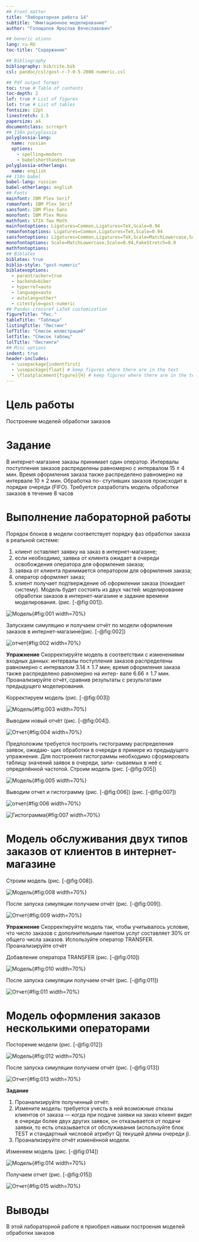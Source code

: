 ```yaml
---
## Front matter
title: "Лабораторная работа 14"
subtitle: "Имитационное моделирование"
author: "Голощапов Ярослав Вячеславович"

## Generic otions
lang: ru-RU
toc-title: "Содержание"

## Bibliography
bibliography: bib/cite.bib
csl: pandoc/csl/gost-r-7-0-5-2008-numeric.csl

## Pdf output format
toc: true # Table of contents
toc-depth: 2
lof: true # List of figures
lot: true # List of tables
fontsize: 12pt
linestretch: 1.5
papersize: a4
documentclass: scrreprt
## I18n polyglossia
polyglossia-lang:
  name: russian
  options:
	- spelling=modern
	- babelshorthands=true
polyglossia-otherlangs:
  name: english
## I18n babel
babel-lang: russian
babel-otherlangs: english
## Fonts
mainfont: IBM Plex Serif
romanfont: IBM Plex Serif
sansfont: IBM Plex Sans
monofont: IBM Plex Mono
mathfont: STIX Two Math
mainfontoptions: Ligatures=Common,Ligatures=TeX,Scale=0.94
romanfontoptions: Ligatures=Common,Ligatures=TeX,Scale=0.94
sansfontoptions: Ligatures=Common,Ligatures=TeX,Scale=MatchLowercase,Scale=0.94
monofontoptions: Scale=MatchLowercase,Scale=0.94,FakeStretch=0.9
mathfontoptions:
## Biblatex
biblatex: true
biblio-style: "gost-numeric"
biblatexoptions:
  - parentracker=true
  - backend=biber
  - hyperref=auto
  - language=auto
  - autolang=other*
  - citestyle=gost-numeric
## Pandoc-crossref LaTeX customization
figureTitle: "Рис."
tableTitle: "Таблица"
listingTitle: "Листинг"
lofTitle: "Список иллюстраций"
lotTitle: "Список таблиц"
lolTitle: "Листинги"
## Misc options
indent: true
header-includes:
  - \usepackage{indentfirst}
  - \usepackage{float} # keep figures where there are in the text
  - \floatplacement{figure}{H} # keep figures where there are in the text
---
```


# Цель работы

Построение моделей обработки заказов

# Задание

В интернет-магазине заказы принимает один оператор. Интервалы поступления
заказов распределены равномерно с интервалом 15 ± 4 мин. Время оформления
заказа также распределено равномерно на интервале 10 ± 2 мин. Обработка по-
ступивших заказов происходит в порядке очереди (FIFO). Требуется разработать
модель обработки заказов в течение 8 часов

# Выполнение лабораторной работы
Порядок блоков в модели соответствует порядку фаз обработки заказа в реальной
системе:
1) клиент оставляет заявку на заказ в интернет-магазине;
2) если необходимо, заявка от клиента ожидает в очереди освобождения оператора
для оформления заказа;
3) заявка от клиента принимается оператором для оформления заказа;
4) оператор оформляет заказ;
5) клиент получает подтверждение об оформлении заказа (покидает систему).
Модель будет состоять из двух частей: моделирование обработки заказов
в интернет-магазине и задание времени моделирования. (рис. [-@fig:001]). 

![Модель](image/01.png){#fig:001 width=70%}

Запускаем симуляцию и получаем отчёт по модели оформления заказов в интернет-магазине(рис. [-@fig:002]) 

![отчет](image/02.png){#fig:002 width=70%}

**Упражнение** Скорректируйте модель в соответствии с изменениями входных
данных: интервалы поступления заказов распределены равномерно с интервалом
3.14 ± 1.7 мин; время оформления заказа также распределено равномерно на интер-
вале 6.66 ± 1.7 мин. Проанализируйте отчёт, сравнив результаты с результатами
предыдущего моделирования.

Корректируем модель (рис. [-@fig:003])

![Модель](image/03.png){#fig:003 width=70%}

Выводим новый отчёт (рис. [-@fig:004]).

![Отчет](image/04.png){#fig:004 width=70%}

Предположим требуется построить гистограмму распределения заявок, ожидаю-
щих обработки в очереди в примере из предыдущего упражнения. Для построения
гистограммы необходимо сформировать таблицу значений заявок в очереди, запи-
сываемых в неё с определённой частотой. Строим модель (рис. [-@fig:005])

![Модель](image/05.png){#fig:005 width=70%}

Выводим отчет и гистограмму (рис. [-@fig:006]) (рис. [-@fig:007])

![отчет](image/06.png){#fig:006 width=70%}

![Гистограмма](image/07.png){#fig:007 width=70%}

# Модель обслуживания двух типов заказов от клиентов в интернет-магазине

Строим модель (рис. [-@fig:008]).

![Модель](image/08.png){#fig:008 width=70%}

После запуска симуляции получаем отчёт (рис. [-@fig:009]).

![Отчет](image/09.png){#fig:009 width=70%}

**Упражнение** Скорректируйте модель так, чтобы учитывалось условие, что число
заказов с дополнительным пакетом услуг составляет 30% от общего числа заказов.
Используйте оператор TRANSFER. Проанализируйте отчёт

Добавление оператора TRANSFER (рис. [-@fig:010])

![Модель](image/10.png){#fig:010 width=70%}

После запуска симуляции получаем отчёт (рис. [-@fig:011])

![Отчет](image/11.png){#fig:011 width=70%}

# Модель оформления заказов несколькими операторами

Посторение модели (рис. [-@fig:012])

![Модель](image/12.png){#fig:012 width=70%}

После запуска симуляции получаем отчёт (рис. [-@fig:013])

![Отчет](image/13.png){#fig:013 width=70%}

**Задание**
1) Проанализируйте полученный отчёт.
2) Измените модель: требуется учесть в ней возможные отказы клиентов от заказа
— когда при подаче заявки на заказ клиент видит в очереди более двух других
заявок, он отказывается от подачи заявки, то есть отказывается от обслуживания
(используйте блок TEST и стандартный числовой атрибут Qj текущей длины очереди j).
3) Проанализируйте отчёт изменённой модели.

Изменяем модель (рис. [-@fig:014])

![Модель](image/14.png){#fig:014 width=70%}

Получаем отчет (рис. [-@fig:015])

![Отчет](image/15.png){#fig:015 width=70%}



# Выводы

В этой лабораторной работе я приобрел навыки построения моделей обработки заказов

